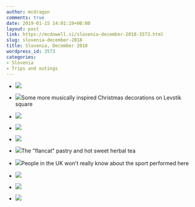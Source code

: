 ```yaml
---
author: mcdragon
comments: true
date: 2019-01-15 14:01:19+00:00
layout: post
link: https://mcdowell.si/slovenia-december-2018-3573.html
slug: slovenia-december-2018
title: Slovenia, December 2018
wordpress_id: 3573
categories:
- Slovenia
- Trips and outings
---
```

















  * [![](https://dwlcvfkt1l4wn.cloudfront.net/2018/12/2018-12-24-21.03.03-1-1024x576.jpg)](https://mcdowell.si/?attachment_id=3584)
  * [![](https://dwlcvfkt1l4wn.cloudfront.net/2018/12/2018-12-24-20.50.52-1-1024x576.jpg)](https://mcdowell.si/?attachment_id=3583)Some more musically inspired Christmas decorations on Levstik square  
  

  * [![](https://dwlcvfkt1l4wn.cloudfront.net/2018/12/2018-12-24-20.26.44-1024x576.jpg)](https://mcdowell.si/?attachment_id=3582)
  * [![](https://dwlcvfkt1l4wn.cloudfront.net/2018/12/2018-12-24-20.25.37-1024x576.jpg)](https://mcdowell.si/?attachment_id=3581)
  * [![](https://dwlcvfkt1l4wn.cloudfront.net/2018/12/2018-12-24-15.47.15-1024x576.jpg)](https://mcdowell.si/?attachment_id=3579)
  * [![](https://dwlcvfkt1l4wn.cloudfront.net/2018/12/2018-12-24-15.32.47-1-1024x576.jpg)](https://mcdowell.si/?attachment_id=3578)The "flancat" pastry and hot sweet herbal tea
  * [![](https://dwlcvfkt1l4wn.cloudfront.net/2018/12/2018-12-24-14.23.54-1-1024x576.jpg)](https://mcdowell.si/?attachment_id=3577)People in the UK won't really know about the sport performed here
  * [![](https://dwlcvfkt1l4wn.cloudfront.net/2018/12/2018-12-24-14.17.16-1024x576.jpg)](https://mcdowell.si/?attachment_id=3576)
  * [![](https://dwlcvfkt1l4wn.cloudfront.net/2018/12/2018-12-24-21.11.33-1-1024x576.jpg)](https://mcdowell.si/?attachment_id=3575)
  * [![](https://dwlcvfkt1l4wn.cloudfront.net/2018/12/2018-12-25-08.19.22-2-1-1024x543.jpg)](https://mcdowell.si/?attachment_id=3574)


